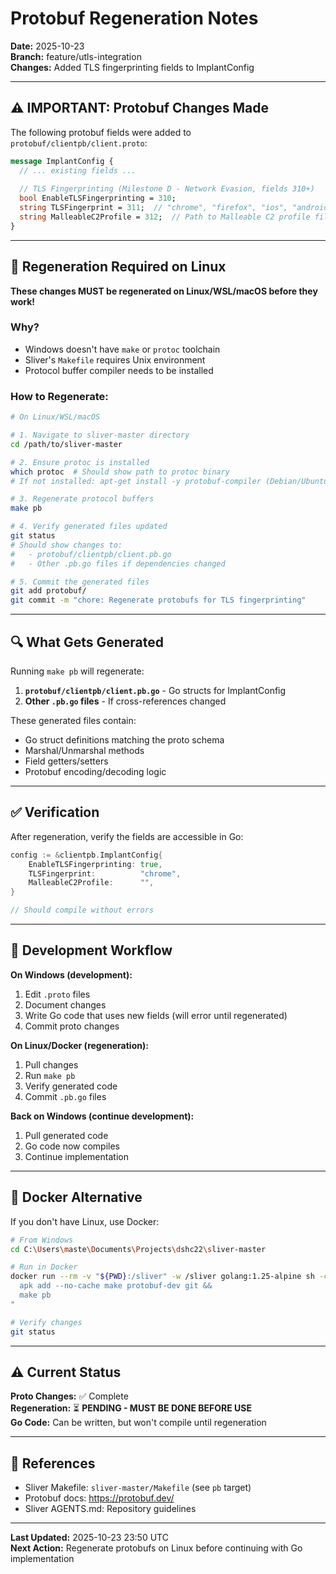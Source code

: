# Protobuf Regeneration Notes

**Date:** 2025-10-23  
**Branch:** feature/utls-integration  
**Changes:** Added TLS fingerprinting fields to ImplantConfig

---

## ⚠️ IMPORTANT: Protobuf Changes Made

The following protobuf fields were added to `protobuf/clientpb/client.proto`:

```protobuf
message ImplantConfig {
  // ... existing fields ...
  
  // TLS Fingerprinting (Milestone D - Network Evasion, fields 310+)
  bool EnableTLSFingerprinting = 310;
  string TLSFingerprint = 311;  // "chrome", "firefox", "ios", "android", "edge", "safari"
  string MalleableC2Profile = 312;  // Path to Malleable C2 profile file (future)
}
```

---

## 🐧 Regeneration Required on Linux

**These changes MUST be regenerated on Linux/WSL/macOS before they work!**

### Why?
- Windows doesn't have `make` or `protoc` toolchain
- Sliver's `Makefile` requires Unix environment
- Protocol buffer compiler needs to be installed

### How to Regenerate:

```bash
# On Linux/WSL/macOS

# 1. Navigate to sliver-master directory
cd /path/to/sliver-master

# 2. Ensure protoc is installed
which protoc  # Should show path to protoc binary
# If not installed: apt-get install -y protobuf-compiler (Debian/Ubuntu)

# 3. Regenerate protocol buffers
make pb

# 4. Verify generated files updated
git status
# Should show changes to:
#   - protobuf/clientpb/client.pb.go
#   - Other .pb.go files if dependencies changed

# 5. Commit the generated files
git add protobuf/
git commit -m "chore: Regenerate protobufs for TLS fingerprinting"
```

---

## 🔍 What Gets Generated

Running `make pb` will regenerate:

1. **`protobuf/clientpb/client.pb.go`** - Go structs for ImplantConfig
2. **Other `.pb.go` files** - If cross-references changed

These generated files contain:
- Go struct definitions matching the proto schema
- Marshal/Unmarshal methods
- Field getters/setters
- Protobuf encoding/decoding logic

---

## ✅ Verification

After regeneration, verify the fields are accessible in Go:

```go
config := &clientpb.ImplantConfig{
    EnableTLSFingerprinting: true,
    TLSFingerprint:          "chrome",
    MalleableC2Profile:      "",
}

// Should compile without errors
```

---

## 📝 Development Workflow

**On Windows (development):**
1. Edit `.proto` files
2. Document changes
3. Write Go code that uses new fields (will error until regenerated)
4. Commit proto changes

**On Linux/Docker (regeneration):**
1. Pull changes
2. Run `make pb`
3. Verify generated code
4. Commit `.pb.go` files

**Back on Windows (continue development):**
1. Pull generated code
2. Go code now compiles
3. Continue implementation

---

## 🐳 Docker Alternative

If you don't have Linux, use Docker:

```bash
# From Windows
cd C:\Users\maste\Documents\Projects\dshc22\sliver-master

# Run in Docker
docker run --rm -v "${PWD}:/sliver" -w /sliver golang:1.25-alpine sh -c "
  apk add --no-cache make protobuf-dev git &&
  make pb
"

# Verify changes
git status
```

---

## ⚠️ Current Status

**Proto Changes:** ✅ Complete  
**Regeneration:** ⏳ **PENDING - MUST BE DONE BEFORE USE**  
**Go Code:** Can be written, but won't compile until regeneration

---

## 🔗 References

- Sliver Makefile: `sliver-master/Makefile` (see `pb` target)
- Protobuf docs: https://protobuf.dev/
- Sliver AGENTS.md: Repository guidelines

---

**Last Updated:** 2025-10-23 23:50 UTC  
**Next Action:** Regenerate protobufs on Linux before continuing with Go implementation

